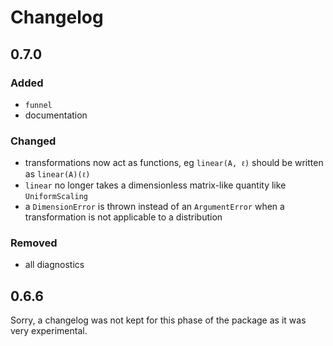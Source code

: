 # Changelog

## 0.7.0

### Added

- `funnel`
- documentation

### Changed

- transformations now act as functions, eg `linear(A, ℓ)` should be written as `linear(A)(ℓ)`
- `linear` no longer takes a dimensionless matrix-like quantity like `UniformScaling`
- a `DimensionError` is thrown instead of an `ArgumentError` when a transformation is not applicable to a distribution

### Removed

- all diagnostics

## 0.6.6

Sorry, a changelog was not kept for this phase of the package as it was very experimental.
